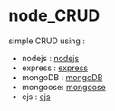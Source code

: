 # node_CRUD

simple CRUD using :

- nodejs  :  [nodejs](https://nodejs.org/)
- express :  [express](https://expressjs.com/)
- mongoDB : [mongoDB](https://www.mongodb.com/)
- mongoose: [mongoose](https://mongoosejs.com/)
- ejs     : [ejs](https://ejs.co/#promo)





